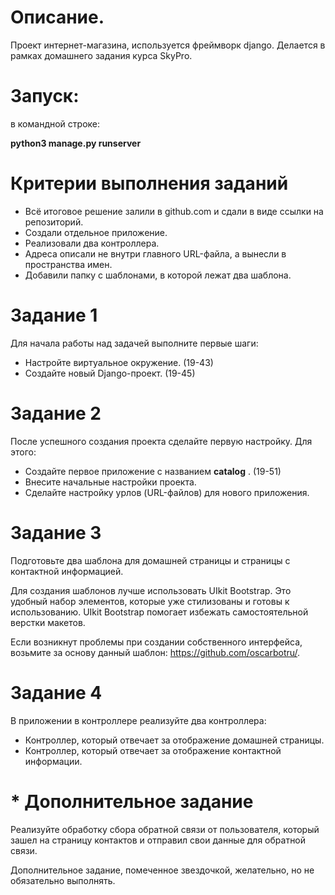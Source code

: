 # Описание.

Проект интернет-магазина, используется фреймворк django. Делается в рамках домашнего задания курса SkyPro.

# Запуск:
в командной строке:

**python3 manage.py runserver** 





# Критерии выполнения заданий

- Всё итоговое решение залили в github.com и сдали в виде ссылки на репозиторий.
-  Создали отдельное приложение.
-  Реализовали два контроллера.
-  Адреса описали не внутри главного URL-файла, а вынесли в пространства имен.
-  Добавили папку с шаблонами, в которой лежат два шаблона.

# Задание 1
Для начала работы над задачей выполните первые шаги:

- Настройте виртуальное окружение. (19-43)
- Создайте новый Django-проект. (19-45)

# Задание 2
После успешного создания проекта сделайте первую настройку. Для этого:

- Создайте первое приложение с названием 
**catalog** . (19-51)
- Внесите начальные настройки проекта. 
- Сделайте настройку урлов (URL-файлов) для нового приложения.

# Задание 3
Подготовьте два шаблона для домашней страницы и страницы с контактной информацией.

Для создания шаблонов лучше использовать UIkit Bootstrap. Это удобный набор элементов, которые уже стилизованы и готовы к использованию. UIkit Bootstrap помогает избежать самостоятельной верстки макетов.

Если возникнут проблемы при создании собственного интерфейса, возьмите за основу данный шаблон: https://github.com/oscarbotru/.

# Задание 4
В приложении в контроллере реализуйте два контроллера:

- Контроллер, который отвечает за отображение домашней страницы.
- Контроллер, который отвечает за отображение контактной информации.

# * Дополнительное задание
Реализуйте обработку сбора обратной связи от пользователя, который зашел на страницу контактов и отправил свои данные для обратной связи.

Дополнительное задание, помеченное звездочкой, желательно, но не обязательно выполнять.